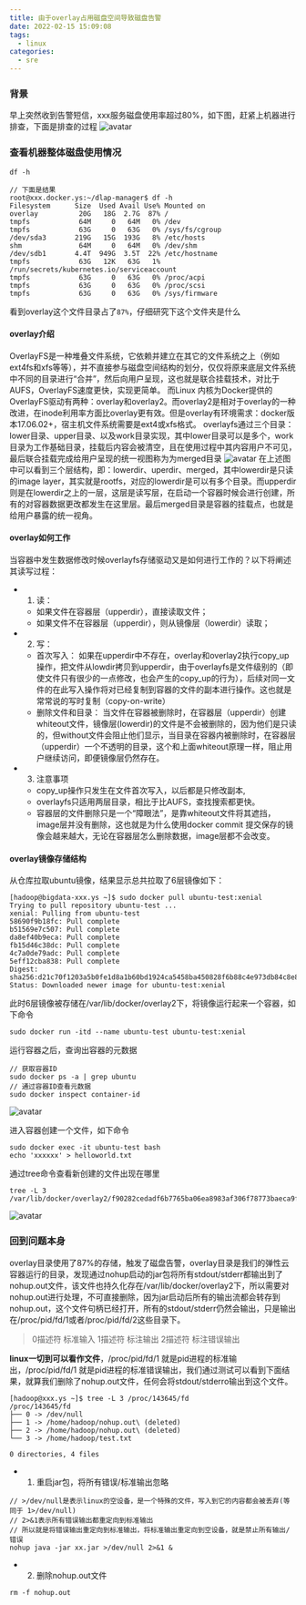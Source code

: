 ```yaml
---
title: 由于overlay占用磁盘空间导致磁盘告警
date: 2022-02-15 15:09:08
tags:
  - linux
categories:
  - sre
---
```


### 背景
早上突然收到告警短信，xxx服务磁盘使用率超过80%，如下图，赶紧上机器进行排查，下面是排查的过程
![avatar](/images/linux/disk_full/1.png)

### 查看机器整体磁盘使用情况
```
df -h

// 下面是结果
root@xxx.docker.ys:~/dlap-manager$ df -h
Filesystem      Size  Used Avail Use% Mounted on
overlay          20G   18G  2.7G  87% /
tmpfs            64M     0   64M   0% /dev
tmpfs            63G     0   63G   0% /sys/fs/cgroup
/dev/sda3       219G   15G  193G   8% /etc/hosts
shm              64M     0   64M   0% /dev/shm
/dev/sdb1       4.4T  949G  3.5T  22% /etc/hostname
tmpfs            63G   12K   63G   1% /run/secrets/kubernetes.io/serviceaccount
tmpfs            63G     0   63G   0% /proc/acpi
tmpfs            63G     0   63G   0% /proc/scsi
tmpfs            63G     0   63G   0% /sys/firmware
```
看到overlay这个文件目录占了`87%`，仔细研究下这个文件夹是什么

#### overlay介绍
OverlayFS是一种堆叠文件系统，它依赖并建立在其它的文件系统之上（例如ext4fs和xfs等等），并不直接参与磁盘空间结构的划分，仅仅将原来底层文件系统中不同的目录进行“合并”，然后向用户呈现，这也就是联合挂载技术，对比于AUFS，OverlayFS速度更快，实现更简单。 而Linux 内核为Docker提供的OverlayFS驱动有两种：overlay和overlay2。而overlay2是相对于overlay的一种改进，在inode利用率方面比overlay更有效。但是overlay有环境需求：docker版本17.06.02+，宿主机文件系统需要是ext4或xfs格式。
overlayfs通过三个目录：lower目录、upper目录、以及work目录实现，其中lower目录可以是多个，work目录为工作基础目录，挂载后内容会被清空，且在使用过程中其内容用户不可见，最后联合挂载完成给用户呈现的统一视图称为为merged目录
![avatar](/images/linux/disk_full/2.png)
在上述图中可以看到三个层结构，即：lowerdir、uperdir、merged，其中lowerdir是只读的image layer，其实就是rootfs，对应的lowerdir是可以有多个目录。而upperdir则是在lowerdir之上的一层，这层是读写层，在启动一个容器时候会进行创建，所有的对容器数据更改都发生在这里层。最后merged目录是容器的挂载点，也就是给用户暴露的统一视角。

#### overlay如何工作
当容器中发生数据修改时候overlayfs存储驱动又是如何进行工作的？以下将阐述其读写过程：
 
+ 1. 读：
  + 如果文件在容器层（upperdir），直接读取文件；
  + 如果文件不在容器层（upperdir），则从镜像层（lowerdir）读取；
+ 2. 写：
  + 首次写入： 如果在upperdir中不存在，overlay和overlay2执行copy_up操作，把文件从lowdir拷贝到upperdir，由于overlayfs是文件级别的（即使文件只有很少的一点修改，也会产生的copy_up的行为），后续对同一文件的在此写入操作将对已经复制到容器的文件的副本进行操作。这也就是常常说的写时复制（copy-on-write）
  + 删除文件和目录： 当文件在容器被删除时，在容器层（upperdir）创建whiteout文件，镜像层(lowerdir)的文件是不会被删除的，因为他们是只读的，但without文件会阻止他们显示，当目录在容器内被删除时，在容器层（upperdir）一个不透明的目录，这个和上面whiteout原理一样，阻止用户继续访问，即便镜像层仍然存在。 
+ 3. 注意事项
  + copy_up操作只发生在文件首次写入，以后都是只修改副本,
  + overlayfs只适用两层目录，相比于比AUFS，查找搜索都更快。
  + 容器层的文件删除只是一个“障眼法”，是靠whiteout文件将其遮挡，image层并没有删除，这也就是为什么使用docker commit 提交保存的镜像会越来越大，无论在容器层怎么删除数据，image层都不会改变。

#### overlay镜像存储结构
从仓库拉取ubuntu镜像，结果显示总共拉取了6层镜像如下：
```
[hadoop@bigdata-xxx.ys ~]$ sudo docker pull ubuntu-test:xenial
Trying to pull repository ubuntu-test ...
xenial: Pulling from ubuntu-test
58690f9b18fc: Pull complete
b51569e7c507: Pull complete
da8ef40b9eca: Pull complete
fb15d46c38dc: Pull complete
4c7a0de79adc: Pull complete
5eff12cba838: Pull complete
Digest: sha256:d21c70f1203a5b0fe1d8a1b60bd1924ca5458ba450828f6b88c4e973db84c8e8
Status: Downloaded newer image for ubuntu-test:xenial
```
此时6层镜像被存储在/var/lib/docker/overlay2下，将镜像运行起来一个容器，如下命令
```
sudo docker run -itd --name ubuntu-test ubuntu-test:xenial
```
运行容器之后，查询出容器的元数据
```
// 获取容器ID
sudo docker ps -a | grep ubuntu
// 通过容器ID查看元数据
sudo docker inspect container-id
```
![avatar](/images/linux/disk_full/4.png)

进入容器创建一个文件，如下命令
```
sudo docker exec -it ubuntu-test bash
echo 'xxxxxx' > helloworld.txt
```

通过tree命令查看新创建的文件出现在哪里
```
tree -L 3 /var/lib/docker/overlay2/f90282cedadf6b7765ba06ea8983af306f78773baeca9ff1e418651d0b9d14f2/diff
```
![avatar](/images/linux/disk_full/3.png)

### 回到问题本身
overlay目录使用了87%的存储，触发了磁盘告警，overlay目录是我们的弹性云容器运行的目录，发现通过nohup启动的jar包将所有stdout/stderr都输出到了nohup.out文件，该文件也持久化存在/var/lib/docker/overlay2下，所以需要对nohup.out进行处理，不可直接删除，因为jar启动后所有的输出流都会转存到nohup.out，这个文件句柄已经打开，所有的stdout/stderr仍然会输出，只是输出在/proc/pid/fd/1或者/proc/pid/fd/2这些目录下。
> 0描述符 标准输入
> 1描述符 标注输出
> 2描述符 标注错误输出  

**linux一切到可以看作文件**，/proc/pid/fd/1 就是pid进程的标准输出，/proc/pid/fd/1 就是pid进程的标准错误输出，我们通过测试可以看到下面结果，就算我们删除了nohup.out文件，任何会将stdout/stderro输出到这个文件。
```
[hadoop@xxx.ys ~]$ tree -L 3 /proc/143645/fd
/proc/143645/fd
├── 0 -> /dev/null
├── 1 -> /home/hadoop/nohup.out\ (deleted)
├── 2 -> /home/hadoop/nohup.out\ (deleted)
└── 3 -> /home/hadoop/test.txt

0 directories, 4 files
```
+ 1. 重启jar包，将所有错误/标准输出忽略
```
// >/dev/null是表示linux的空设备，是一个特殊的文件，写入到它的内容都会被丢弃(等同于 1>/dev/null)
// 2>&1表示所有错误输出都重定向到标准输出
// 所以就是将错误输出重定向到标准输出，将标准输出重定向到空设备，就是禁止所有输出/错误
nohup java -jar xx.jar >/dev/null 2>&1 &
```
+ 2. 删除nohup.out文件
```
rm -f nohup.out
```
